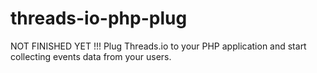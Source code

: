 # threads-io-php-plug
NOT FINISHED YET !!!
Plug Threads.io to your PHP application and start collecting events data from your users.
